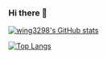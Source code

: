 ### Hi there 👋

<!--
**wing3298/wing3298** is a ✨ _special_ ✨ repository because its `README.md` (this file) appears on your GitHub profile.

Here are some ideas to get you started:

- 🔭 I’m currently working on ...
- 🌱 I’m currently learning ...
- 👯 I’m looking to collaborate on ...
- 🤔 I’m looking for help with ...
- 💬 Ask me about ...
- 📫 How to reach me: ...
- 😄 Pronouns: ...
- ⚡ Fun fact: ...
-->

[![wing3298's GitHub stats](https://github-readme-stats.vercel.app/api?username=wing3298&theme=vue-dark&show_icons=true)](https://github.com/wing3298/github-readme-stats)

[![Top Langs](https://github-readme-stats.vercel.app/api/top-langs/?username=wing3298&theme=vue-dark&show_icons=true&layout=compact)](https://github.com/wing3298/github-readme-stats)
